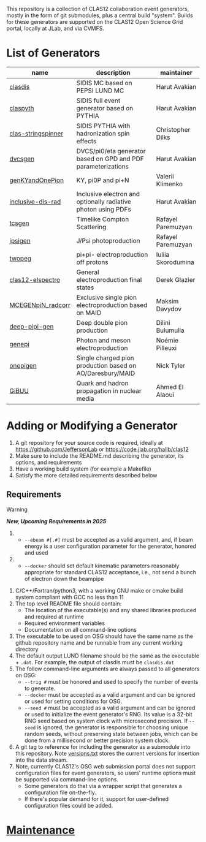This repository is a collection of CLAS12 collaboration event generators, mostly in the form of git submodules, plus a central build "system".  Builds for these generators are supported on the CLAS12 Open Science Grid portal, locally at JLab, and via CVMFS.

# List of Generators 

name                 | description                                                    | maintainer
-------------------- | -------------------------------------------------------------- | ------------------
[clasdis]            | SIDIS MC based on PEPSI LUND MC                                | Harut Avakian
[claspyth]           | SIDIS full event generator based on PYTHIA                     | Harut Avakian
[clas-stringspinner] | SIDIS PYTHIA with hadronization spin effects                   | Christopher Dilks
[dvcsgen]            | DVCS/pi0/eta generator based on GPD and PDF parameterizations  | Harut Avakian
[genKYandOnePion]    | KY, pi0P and pi+N                                              | Valerii Klimenko
[inclusive-dis-rad]  | Inclusive electron and optionally radiative photon using PDFs  | Harut Avakian
[tcsgen]             | Timelike Compton Scattering                                    | Rafayel Paremuzyan
[jpsigen]            | J/Psi photoproduction                                          | Rafayel Paremuzyan
[twopeg]             | pi+pi- electroproduction off protons                           | Iuliia Skorodumina
[clas12-elspectro]   | General electroproduction final states                         | Derek Glazier
[MCEGENpiN_radcorr]  | Exclusive single pion electroproduction based on MAID          | Maksim Davydov
[deep-pipi-gen]      | Deep double pion production                                    | Dilini Bulumulla
[genepi]             | Photon and meson electroproduction                             | Noémie Pilleuxi
[onepigen]           | Single charged pion production based on AO/Daresbury/MAID      | Nick Tyler
[GiBUU]              | Quark and hadron propagation in nuclear media                  | Ahmed El Alaoui 

# Adding or Modifying a Generator

1. A git repository for your source code is required, ideally at https://github.com/JeffersonLab or https://code.jlab.org/hallb/clas12
1. Make sure to include the README.md describing the generator, its options, and requirements
1. Have a working build system (for example a Makefile)
1. Satisfy the more detailed requirements described below

## Requirements
> [!WARNING]
> ***New, Upcoming Requirements in 2025***
> 1. - `--ebeam #[.#]` must be accepted as a valid argument, and, if beam energy is a user configuration parameter for the generator, honored and used
> 1. - `--docker` should set default kinematic parameters reasonably appropriate for standard CLAS12 acceptance, i.e., not send a bunch of electron down the beampipe
1. C/C++/Fortran/python3, with a working GNU make or cmake build system compliant with GCC no less than 11
1. The top level README file should contain:
   - The location of the executable(s) and any shared libraries produced and required at runtime
   - Required environment variables
   - Documentation on all command-line options
1. The executable to be used on OSG should have the same name as the github repository name and be runnable from any current working directory
1. The default output LUND filename should be the same as the executable + `.dat`. For example, the output of clasdis must be `clasdis.dat`
1. The follow command-line arguments are always passed to all generators on OSG:
   - `--trig #` must be honored and used to specify the number of events to generate.
   - `--docker` must be accepted as a valid argument and can be ignored or used for setting conditions for OSG.
   - `--seed #` must be accepted as a valid argument and can be ignored or used to initialize the event generator's RNG.  Its value is a 32-bit RNG seed based on system clock with microsecond precision.  If `--seed` is ignored, the generator is responsible for choosing unique random seeds, without preserving state between jobs, which can be done from a millisecond or better precision system clock.
1. A git tag to reference for including the generator as a submodule into this repository.  Note [versions.txt](versions.txt) stores the current versions for insertion into the data stream.
1. Note, currently CLAS12's OSG web submission portal does not support configuration files for event generators, so users' runtime options must be supported via command-line options.
   -  Some generators do that via a wrapper script that generates a configuration file on-the-fly.
   -  If there's popular demand for it, support for user-defined configuration files could be added.


# [Maintenance](./doc/maintenance.md)

[clasdis]: https://github.com/jeffersonlab/clasdis 
[claspyth]: https://github.com/jeffersonlab/claspyth
[clas-stringspinner]: https://github.com/JeffersonLab/clas-stringspinner.git
[dvcsgen]: https://github.com/jeffersonlab/dvcsgen
[genKYandOnePion]: https://github.com/ValeriiKlimenko/genKYandOnePion
[inclusive-dis-rad]: https://github.com/jeffersonlab/inclusive-dis-rad
[tcsgen]: https://github.com/jeffersonlab/tcsgen
[jpsigen]: https://github.com/jeffersonlab/jpsigen
[twopeg]: https://github.com/skorodumina/twopeg
[clas12-elspectro]: https://github.com/dglazier/clas12-elspectro/
[MCEGENpiN_radcorr]: https://github.com/Maksaska/MCEGENpiN_radcorr 
[deep-pipi-gen]: https://github.com/jeffersonlab/deep-pipi-gen
[genepi]: https://github.com/N-Plx/genepi
[onepigen]: https://github.com/tylern4/onepigen
[GENIE]: genie-util
[GiBUU]: gibuu
